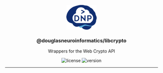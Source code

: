 <!-- PROJECT LOGO -->
<div align="center">
  <a href="https://github.com/DouglasNeuroInformatics/libcrypto">
    <img src="https://raw.githubusercontent.com/DouglasNeuroInformatics/.github/main/assets/img/dnp-generic-logo.png" alt="Logo" width="100" >
  </a>
  <h3 align="center">@douglasneuroinformatics/libcrypto</h3>
  <p align="center">
    Wrappers for the Web Crypto API
  </p>
</div>

<!-- PROJECT SHIELDS -->
<div align="center">

![license](https://img.shields.io/github/license/DouglasNeuroInformatics/libcrypto)
![version](https://img.shields.io/github/package-json/v/DouglasNeuroInformatics/libcrypto)

</div>
<hr />
